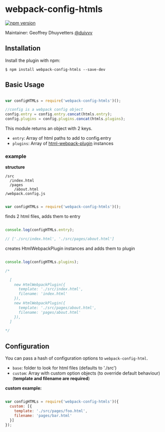 # webpack-config-htmls

[![npm version](https://badge.fury.io/js/webpack-config-htmls.svg)](https://badge.fury.io/js/webpack-config-htmls)

Maintainer: Geoffrey Dhuyvetters [@duivvv](https://twitter.com/duivvv)

## Installation

Install the plugin with npm:

```shell
$ npm install webpack-config-htmls --save-dev
```

## Basic Usage

```javascript

var configHTMLs = require('webpack-config-htmls')();

//config is a webpack config object
config.entry = config.entry.concat(htmls.entry);
config.plugins = config.plugins.concat(htmls.plugins);

```

This module returns an object with 2 keys.

* `entry`: Array of html paths to add to config.entry
* `plugins`: Array of [html-webpack-plugin](https://github.com/ampedandwired/html-webpack-plugin) instances

### example

**structure**

```
/src
  /index.html
  /pages
    /about.html
/webpack.config.js
```

```javascript

var configHTMLs = require('webpack-config-htmls')();

```

finds 2 html files, adds them to entry

```javascript

console.log(configHTMLs.entry);

// ['./src/index.html', './src/pages/about.html']

```

creates HtmlWebpackPlugin instances and adds them to plugin

```javascript

console.log(configHTMLs.plugins);

/*

  [
    new HtmlWebpackPlugin({
      template: './src/index.html',
      filename: 'index.html'
    }),
    new HtmlWebpackPlugin({
      template: './src/pages/about.html',
      filename: 'pages/about.html'
    }),
  ]

*/

```

## Configuration

You can pass a hash of configuration options to `webpack-config-html`.

- `base`: folder to look for html files (defaults to './src')
- `custom`: Array with custom option objects (to override default behaviour) (**template and filename are required**)

**custom example:**

```javascript

var configHTMLs = require('webpack-config-htmls')({
  custom: [{
    template: './src/pages/foo.html',
    filename: 'pages/bar.html'
  }]
});

```
